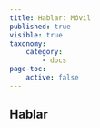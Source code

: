 ```yaml
---
title: Hablar: Móvil
published: true
visible: true
taxonomy:
    category:
        - docs
page-toc:
    active: false
---
```


## Hablar
